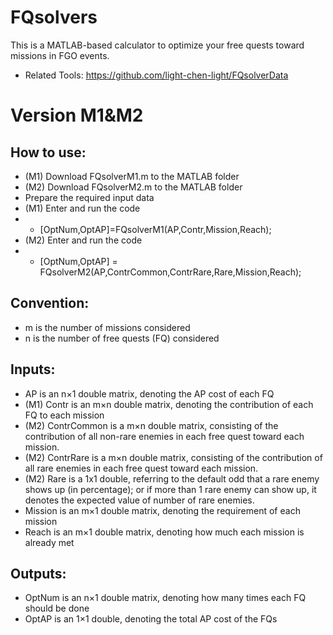 # FQsolvers
This is a MATLAB-based calculator to optimize your free quests toward missions in FGO events.
* Related Tools: https://github.com/light-chen-light/FQsolverData

# Version M1&M2
## How to use:
* (M1) Download FQsolverM1.m to the MATLAB folder
* (M2) Download FQsolverM2.m to the MATLAB folder
* Prepare the required input data
* (M1) Enter and run the code
* * [OptNum,OptAP]=FQsolverM1(AP,Contr,Mission,Reach);
* (M2) Enter and run the code
* * [OptNum,OptAP] = FQsolverM2(AP,ContrCommon,ContrRare,Rare,Mission,Reach);

## Convention:
* m is the number of missions considered
* n is the number of free quests (FQ) considered

## Inputs:
* AP is an n×1 double matrix, denoting the AP cost of each FQ
* (M1) Contr is an m×n double matrix, denoting the contribution of each FQ to each mission
* (M2) ContrCommon is a m×n double matrix, consisting of the contribution of all non-rare enemies in each free quest toward each mission.
* (M2) ContrRare is a m×n double matrix, consisting of the contribution of all rare enemies in each free quest toward each mission.
* (M2) Rare is a 1x1 double, referring to the default odd that a rare enemy shows up (in percentage); or if more than 1 rare enemy can show up, it denotes the expected value of number of rare enemies.
* Mission is an m×1 double matrix, denoting the requirement of each mission
* Reach is an m×1 double matrix, denoting how much each mission is already met

## Outputs:
* OptNum is an n×1 double matrix, denoting how many times each FQ should be done
* OptAP is an 1×1 double, denoting the total AP cost of the FQs

